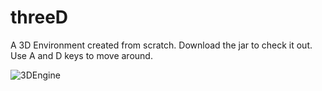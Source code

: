 
# threeD
A 3D Environment created from scratch. Download the jar to check it out. Use A and D keys to move around.

![3DEngine](https://user-images.githubusercontent.com/86021222/127757564-f00c486f-388f-4241-9bbd-6632256b55a0.png)
